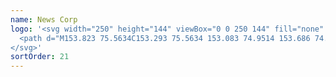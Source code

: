 ```yaml
---
name: News Corp
logo: '<svg width="250" height="144" viewBox="0 0 250 144" fill="none" xmlns="http://www.w3.org/2000/svg">
  <path d="M153.823 75.5634C153.293 75.5634 153.083 74.9514 153.686 74.2549C155.614 72.8796 156.372 72.4549 156.476 72.4034C157.719 72.4034 155.339 75.5634 153.823 75.5634V75.5634ZM217.12 68.6539C217.017 68.5673 216.906 68.4902 216.788 68.4237C216.763 68.4045 216.74 68.3853 216.71 68.366C215.743 67.7413 214.685 68.0191 214.685 68.0191C214.685 68.0191 214.884 68.3817 213.9 69.1883C213.849 69.2292 213.802 69.274 213.758 69.3224L213.673 69.3918C210.093 72.3173 205.319 74.6376 200.341 75.6163C201.952 74.6674 205.765 71.0521 203.115 69.1022C201.57 67.965 198.832 68.4643 196.247 69.7663C196.547 69.2813 197.258 68.2494 196.971 67.009C196.685 65.7683 194.317 65.4091 193.004 65.8775C192.96 67.1597 192.756 67.8422 192.533 68.124C186.737 73.2378 179.154 75.9545 178.534 75.3328C178.029 74.8268 179.725 72.8337 180.288 72.0381C180.758 71.374 180.771 70.5667 180.437 69.9581C179.916 69.0074 178.943 68.9515 177.145 69.3456C174.66 69.7702 172.897 68.8781 171.412 66.6097C170.683 65.4969 168.912 65.7202 168.001 66.3292C168.227 67.0479 168.166 67.7749 167.951 68.5106C166.426 72.0556 161.822 72.0801 160.081 70.8768C159.833 70.135 159.18 68.764 157.865 68.5631C153.802 67.9405 152.405 70.4395 151.739 71.201C150.296 72.8525 140.524 77.1402 138.24 75.2795C136.559 73.9107 137.972 68.9296 141.181 63.9411C145.937 56.4104 148.093 56.4987 148.853 57.2606C149.323 57.7316 149.783 58.7757 148.827 60.6216C148.761 60.749 148.692 60.8755 148.622 61.0008C146.979 63.7044 146.339 63.5667 146.339 63.5667C145.802 65.1907 146.488 66.0763 146.996 66.4834C147.546 67.0261 148.335 66.8408 148.577 66.7578C149.382 66.4804 149.881 65.7726 150.343 65.0539C152.642 61.4792 154.076 55.7961 150.309 53.741C147.612 52.2699 143.072 54.2565 138.049 62.4155C133.587 69.6627 132.325 75.3695 135.542 78.0747C139.459 81.3667 147.69 77.0231 150.398 75.7662C150.322 76.3153 150.535 79.0682 153.255 78.9135C156.736 78.7082 158.89 75.7011 159.816 74.1663C161.172 74.954 167.116 76.0833 170.721 70.6549C171.109 70.9843 173.281 72.5668 176.175 72.5668C175.151 74.445 173.834 76.698 175.781 78.2433C178.51 80.409 187.864 75.1938 190.589 73.5861C189.041 76.4101 186.347 82.7958 183.629 88.4579C182.511 90.7897 180.951 93.9235 182.593 94.7567C183.869 95.4033 185.784 94.7357 186.073 93.058C186.45 90.8635 188.564 84.7426 190.065 81.4296C192.916 75.075 195.479 71.783 199.808 71.783C199.539 72.3016 199.458 72.7088 198.019 74.1492C196.451 75.7207 194.699 75.6303 194.788 77.3254C194.84 78.3246 195.862 78.6055 196.146 78.6829C198.404 79.2932 204.655 77.4325 207.138 76.5224C209.994 75.476 213.877 73.5629 216.75 71.7271C218.106 70.8603 218.234 69.5981 217.12 68.6539V68.6539ZM119.536 62.2705C117.132 62.4487 114.223 63.2487 113.145 65.6682C112.252 67.6692 112.956 69.7781 114.829 72.1465C116.03 73.6162 117.129 74.8683 117.442 75.2091C116.578 75.3917 114.695 75.3258 112.806 74.9793L112.782 74.9749C112.351 74.895 111.92 74.7993 111.501 74.6901C110.434 74.3524 110.141 73.9211 110.141 73.9211L109.985 74.036V74.0291L110.141 73.9216C109.419 74.0212 108.818 74.5245 108.393 75.0793C107.967 75.6351 107.529 76.709 107.901 77.2254C108.217 77.6649 108.845 77.9061 110.041 77.9463C111.889 78.0336 116.869 78.6942 118.709 78.9004C120.13 79.0599 121.086 78.0266 121.365 77.3468C121.741 76.4407 121.354 75.4415 120.876 74.8893C118.514 72.153 115.204 69.1642 116.405 66.6656C116.955 65.5205 119.614 65.7512 120.491 66.0125C122.364 66.5713 123.293 65.8915 123.719 64.6336C123.993 63.8249 123.504 61.9764 119.536 62.27L119.536 62.2705ZM70.8356 65.42C71.1716 65.7564 70.4542 66.5158 69.8226 66.9273C68.0901 68.0545 66.3445 68.7086 65.0995 69.1704C66.4507 66.3961 70.3628 64.7608 70.8356 65.42V65.42ZM110.991 71.475C111.935 70.945 112.313 69.848 111.557 68.9397C110.802 68.0318 109.307 68.1074 108.641 68.5115C108.083 68.8488 107.435 69.4312 105.512 69.5308C103.701 69.6243 102.973 68.8448 101.829 68.8448C100.55 68.8448 100.033 69.7449 98.4496 71.7231C97.6426 72.7302 95.829 75.0461 94.9989 75.0461C94.2954 75.0461 94.0273 73.0168 94.0273 70.3775C94.0273 69.1782 93.5005 68.2057 92.1385 68.2966C91.0049 68.3722 90.816 69.8475 90.2235 70.5409C88.4487 72.6131 87.0222 74.6385 86.2974 74.6385C85.4042 74.6385 85.0598 72.6812 85.0598 71.1722C85.0598 71.1722 85.3385 68.7885 83.1845 68.3717C82.2486 68.1917 81.2748 68.7121 81.2748 68.7121C81.3636 68.8925 81.3902 69.0786 81.3728 69.2647C81.0998 70.2643 79.228 71.6912 79.228 71.6912H79.2284C77.226 73.1627 73.2276 75.7491 69.6219 75.9409C65.4099 76.165 64.6724 73.9465 64.5253 72.9775C68.1558 71.6419 70.5761 70.1184 72.1411 68.9021C73.8027 67.6115 74.8997 66.1815 74.803 64.7817C74.6716 62.8869 72.956 62.2019 71.5956 62.2019C68.6677 62.2019 63.8079 63.4671 61.4707 69.9013C60.968 70.0638 59.7752 70.0717 59.1392 69.9056C58.2912 69.6846 58.3047 69.3211 58.3047 69.3211C57.5107 69.5264 57.1685 69.9153 56.8891 70.6051C56.442 71.7083 57.0327 72.6585 57.9403 73.164C58.5976 73.5301 59.6363 73.7621 61.1033 73.5891C61.3097 75.5394 62.6017 79.0975 69.4979 78.8288C74.975 78.6156 81.3862 74.1003 81.9617 73.7473C82.2055 74.874 82.9782 78.9153 85.3067 78.9153C88.1036 78.9153 90.9718 74.732 90.9718 74.732C90.9718 74.732 91.7014 78.9428 94.5122 78.9428C96.8568 78.9428 99.7995 75.2843 100.533 74.4131C101.144 73.6879 102.33 72.2941 102.978 72.2941C103.612 72.1862 104.869 73.029 108.471 72.3086C108.552 72.2924 110.18 71.9298 110.991 71.475V71.475ZM66.3423 51.1668C66.5948 50.4992 66.3758 49.687 65.9627 49.3764C64.5902 48.3449 63.3447 48.9207 62.4136 49.9426C61.3214 51.1419 59.9027 53.7427 59.3024 54.7144C53.7879 63.6436 49.5841 73.1863 49.5841 73.1863C49.5841 73.1863 48.1245 68.7426 47.9225 65.2121C47.7318 61.8829 47.5803 58.7058 47.438 57.1496C47.3918 56.5266 47.1294 55.5519 46.0424 55.1949C45.2044 54.9197 43.9834 54.8127 43.1267 55.1303C43.0579 56.1928 43.0126 56.7066 42.5708 57.9631C42.1298 59.2188 39.2868 64.7612 38.8036 65.6232C36.331 70.035 33.0696 75.5219 32.8798 75.8754C32.2138 77.1109 31.291 78.7951 32.8733 79.3906C34.4557 79.9861 35.843 79.6685 36.5265 78.654C36.6584 78.4587 36.8399 78.0935 36.8399 78.0935C36.8399 78.0935 36.3802 77.7147 37.3649 75.4123C37.7038 74.7101 38.0479 74.0105 38.397 73.3134C38.4728 73.1745 38.5515 73.0316 38.6334 72.8848C38.7514 72.6738 38.834 72.489 38.8972 72.3186C40.5209 69.1057 42.6835 64.9635 44.6132 61.3307C44.5984 63.4453 44.7756 66.0614 45.0647 67.9619C45.5052 71.6685 46.412 73.2322 46.7498 76.1886C46.6823 78.1861 46.8795 78.5304 48.3326 78.9323C49.6912 79.3081 50.483 78.9319 50.9932 77.6741C52.9556 72.7105 58.5968 61.3097 63.3882 55.1242C63.8893 54.4771 65.7925 52.6199 66.3423 51.1668" fill="currentColor"></path>
</svg>'
sortOrder: 21
---
```

